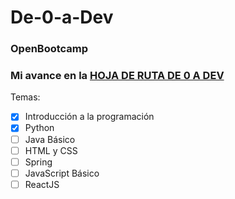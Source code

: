 # De-0-a-Dev
### OpenBootcamp
### Mi avance en la [HOJA DE RUTA DE 0 A DEV](https://campus.open-bootcamp.com/roadmap)

Temas:
- [x] Introducción a la programación
- [x] Python
- [ ] Java Básico
- [ ] HTML y CSS
- [ ] Spring
- [ ] JavaScript Básico
- [ ] ReactJS

